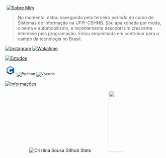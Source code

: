 
﻿
[![Sobre Mim](https://img.shields.io/badge/Sobre%20Mim-ff8ec7?style=for-the-badge&color=8B0000&logoColor=white)](https://seu-link-para-sobre-mim)

> No momento, estou navegando pelo terceiro período do curso de Sistemas de Informação na UFPI-CSHNB. Sou apaixonada por moda, cinema e automobilismo, e recentemente descobri um crescente interesse pela programação. Estou empenhada em contribuir para o campo da tecnologia no Brasil.


[![Instagram](https://img.shields.io/badge/-Instagram-E4405F?style=flat-square&logo=instagram&logoColor=white)](https://www.instagram.com/cristinaadms/) [![Wakatime](https://wakatime.com/badge/user/018b2021-23c3-406d-8249-a0c654512882.svg)](https://wakatime.com/@018b2021-23c3-406d-8249-a0c654512882) 


[![Estudos](https://img.shields.io/badge/Estudos-ff8ec7?style=for-the-badge&color=8B0000&logoColor=white)](https://seu-link-para-estudos)
 

<code><img height="32" src="https://raw.githubusercontent.com/github/explore/f3e22f0dca2be955676bc70d6214b95b13354ee8/topics/c/c.png" alt="C"/></code>
<code><img height="32" src="https://upload.wikimedia.org/wikipedia/commons/c/c3/Python-logo-notext.svg" alt="Python"/></code>
<code><img height="32" src="https://upload.wikimedia.org/wikipedia/commons/thumb/9/9a/Visual_Studio_Code_1.35_icon.svg/2048px-Visual_Studio_Code_1.35_icon.svg.png" alt="Vscode"/></code>


[![Informações](https://img.shields.io/badge/Informações-ff8ec7?style=for-the-badge&color=8B0000&logoColor=white)](https://seu-link-para-informacoes)


<div align="center">
  <img width="49%" height="195px" src="https://github-readme-stats.vercel.app/api?username=cristinaadms&show_icons=true&count_private=true&hide_border=true&title_color=8B0000&icon_color=8B0000&text_color=ffffff&bg_color=0d1117" alt="Cristina Sousa Github Stats" />
  <img width="30%" height="195px" src="https://github-readme-stats.vercel.app/api/top-langs/?username=cristinaadms&layout=compact&hide_border=true&title_color=8B0000&text_color=ffffff&bg_color=0d1117" />
</div>


